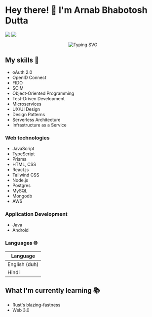 # Hey there! 👋 I'm Arnab Bhabotosh Dutta
[<img src="https://img.shields.io/badge/linkedin-%230077B5.svg?&style=for-the-badge&logo=linkedin&logoColor=white" />](https://www.linkedin.com/in/arnab-dutta-38584a74/)
[<img src="https://img.shields.io/badge/Medium-%230A0A0A.svg?&style=for-the-badge&logo=dev-dot-to&logoColor=white" />](https://medium.com/@arnab.bdutta)
<div align="center">
  <img src="https://readme-typing-svg.herokuapp.com?font=Fira+Code&size=30&duration=3000&pause=1000&color=36BCF7&background=00000000&center=true&vCenter=true&width=600&height=100&lines=IAM+Specialist;oAuth+2.0;OpenID+Connect;Full+Stack+Developer;Java;Javascript;Microservices;UX/UI Design;Passionate+Learner;Serverless Architecture;Infrastructure as a Service;Object-Oriented Programming" alt="Typing SVG" />
</div>

## My skills 📜

- oAuth 2.0
- OpenID Connect
- FIDO
- SCIM
- Object-Oriented Programming
- Test-Driven Development
- Microservices 
- UX/UI Design
- Design Patterns
- Serverless Architecture
- Infrastructure as a Service
### Web technologies

- JavaScript
- TypeScript
- Prisma
- HTML, CSS
- React.js
- Tailwind CSS
- Node.js 
- Postgres
- MySQL
- Mongodb
- AWS

### Application Development

- Java
- Android

### Languages 🌐

| Language      |
| ------------- | 
| English (duh) |
| Hindi        |


## What I'm currently learning 📚

- Rust's blazing-fastness
- Web 3.0
<!--
**duttarnab/duttarnab** is a ✨ _special_ ✨ repository because its `README.md` (this file) appears on your GitHub profile.

Here are some ideas to get you started:

- 🔭 I’m currently working on ...
- 🌱 I’m currently learning ...
- 👯 I’m looking to collaborate on ...
- 🤔 I’m looking for help with ...
- 💬 Ask me about ...
- 📫 How to reach me: ...
- 😄 Pronouns: ...
- ⚡ Fun fact: ...
-->

